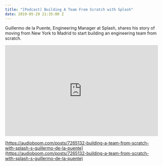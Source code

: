 ```yaml
---
title: "[Podcast] Building A Team From Scratch with Splash"
date: 2019-05-29 21:35:00 Z
---
```


Guillermo de la Puente, Engineering Manager at Splash, shares his story of moving from New York to Madrid to start building an engineering team from scratch.

<iframe width="100%" height="300" src="https://embeds.audioboom.com/posts/7265132-building-a-team-from-scratch-with-splash-s-guillermo-de-la-puente/embed/v4?eid=AQAAAGf77lxs224A" style="background-color:transparent; display:block; padding: 0; max-width:700px;" frameborder="0" allowtransparency="allowtransparency" scrolling="no" title="Audioboom player" allow="autoplay"></iframe>

[https://audioboom.com/posts/7265132-building-a-team-from-scratch-with-splash-s-guillermo-de-la-puente](https://audioboom.com/posts/7265132-building-a-team-from-scratch-with-splash-s-guillermo-de-la-puente)